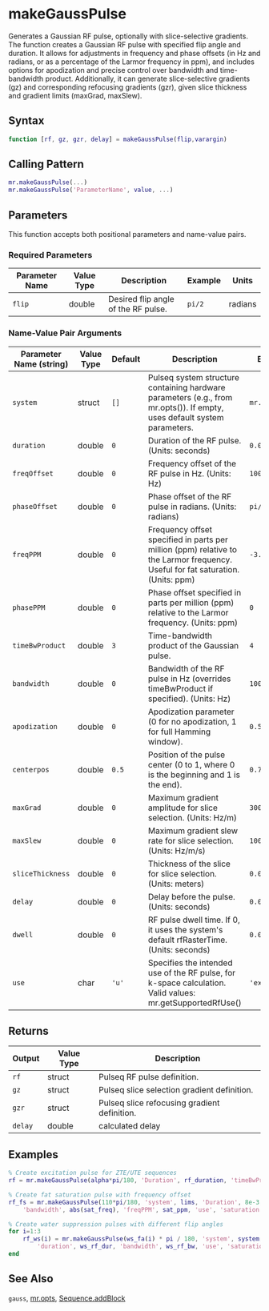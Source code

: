 # makeGaussPulse

Generates a Gaussian RF pulse, optionally with slice-selective gradients.  The function creates a Gaussian RF pulse with specified flip angle and duration. It allows for adjustments in frequency and phase offsets (in Hz and radians, or as a percentage of the Larmor frequency in ppm), and includes options for apodization and precise control over bandwidth and time-bandwidth product.  Additionally, it can generate slice-selective gradients (gz) and corresponding refocusing gradients (gzr), given slice thickness and gradient limits (maxGrad, maxSlew).

## Syntax

```matlab
function [rf, gz, gzr, delay] = makeGaussPulse(flip,varargin)
```

## Calling Pattern

```matlab
mr.makeGaussPulse(...)
mr.makeGaussPulse('ParameterName', value, ...)
```

## Parameters

This function accepts both positional parameters and name-value pairs.

### Required Parameters

| Parameter Name | Value Type | Description | Example | Units |
|------|------|-------------|---------|-------|
| `flip` | double | Desired flip angle of the RF pulse. | `pi/2` | radians |

### Name-Value Pair Arguments
| Parameter Name (string) | Value Type | Default | Description | Example |
|------|------|---------|-------------|---------|
| `system` | struct | `[]` | Pulseq system structure containing hardware parameters (e.g., from mr.opts()). If empty, uses default system parameters. | `mr.opts()` |
| `duration` | double | `0` | Duration of the RF pulse. (Units: seconds) | `0.004` |
| `freqOffset` | double | `0` | Frequency offset of the RF pulse in Hz. (Units: Hz) | `100` |
| `phaseOffset` | double | `0` | Phase offset of the RF pulse in radians. (Units: radians) | `pi/4` |
| `freqPPM` | double | `0` | Frequency offset specified in parts per million (ppm) relative to the Larmor frequency.  Useful for fat saturation. (Units: ppm) | `-3.3` |
| `phasePPM` | double | `0` | Phase offset specified in parts per million (ppm) relative to the Larmor frequency. (Units: ppm) | `0` |
| `timeBwProduct` | double | `3` | Time-bandwidth product of the Gaussian pulse. | `4` |
| `bandwidth` | double | `0` | Bandwidth of the RF pulse in Hz (overrides timeBwProduct if specified). (Units: Hz) | `1000` |
| `apodization` | double | `0` | Apodization parameter (0 for no apodization, 1 for full Hamming window). | `0.5` |
| `centerpos` | double | `0.5` | Position of the pulse center (0 to 1, where 0 is the beginning and 1 is the end). | `0.7` |
| `maxGrad` | double | `0` | Maximum gradient amplitude for slice selection. (Units: Hz/m) | `300` |
| `maxSlew` | double | `0` | Maximum gradient slew rate for slice selection. (Units: Hz/m/s) | `100000` |
| `sliceThickness` | double | `0` | Thickness of the slice for slice selection. (Units: meters) | `0.005` |
| `delay` | double | `0` | Delay before the pulse. (Units: seconds) | `0.001` |
| `dwell` | double | `0` | RF pulse dwell time. If 0, it uses the system's default rfRasterTime. (Units: seconds) | `0.000002` |
| `use` | char | `'u'` | Specifies the intended use of the RF pulse, for k-space calculation. Valid values: mr.getSupportedRfUse() | `'excitation'` |

## Returns

| Output | Value Type | Description |
|--------|------|-------------|
| `rf` | struct | Pulseq RF pulse definition. |
| `gz` | struct | Pulseq slice selection gradient definition. |
| `gzr` | struct | Pulseq slice refocusing gradient definition. |
| `delay` | double | calculated delay |

## Examples

```matlab
% Create excitation pulse for ZTE/UTE sequences
rf = mr.makeGaussPulse(alpha*pi/180, 'Duration', rf_duration, 'timeBwProduct', 3, 'system', sys, 'use', 'excitation');

% Create fat saturation pulse with frequency offset
rf_fs = mr.makeGaussPulse(110*pi/180, 'system', lims, 'Duration', 8e-3, ...
    'bandwidth', abs(sat_freq), 'freqPPM', sat_ppm, 'use', 'saturation');

% Create water suppression pulses with different flip angles
for i=1:3
    rf_ws(i) = mr.makeGaussPulse(ws_fa(i) * pi / 180, 'system', system, ...
        'duration', ws_rf_dur, 'bandwidth', ws_rf_bw, 'use', 'saturation');
end
```

## See Also

`gauss`, [mr.opts](opts.md), [Sequence.addBlock](addBlock.md)
